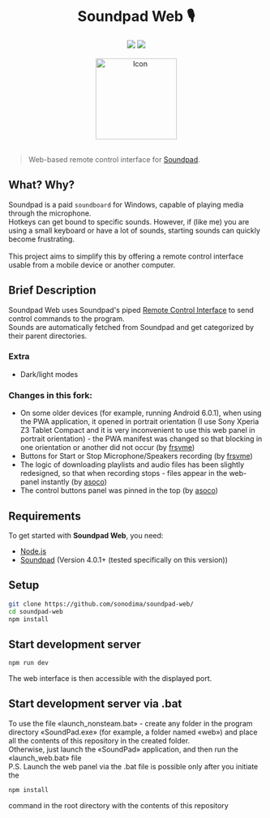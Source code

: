 <h1 align="center">Soundpad Web 🎙️</h1>

<div align="center">
  <img src="https://badgen.net/badge/Language/TypeScript/blue"/>
  <img src="https://badgen.net/badge/Framework/NextJS/orange"/>
  <br><br>
  <img src="./public/icon-512x512.png" alt="Icon" width=160>
  <br><br>
</div>

> Web-based remote control interface for [Soundpad](https://store.steampowered.com/app/629520/Soundpad/).<br>

## What? Why?

Soundpad is a paid `soundboard` for Windows, capable of playing media through the microphone.<br>
Hotkeys can get bound to specific sounds. However, if (like me) you are using a small keyboard or have a lot of sounds, starting sounds can quickly become frustrating.<br><br>
This project aims to simplify this by offering a remote control interface usable from a mobile device or another computer.

## Brief Description

Soundpad Web uses Soundpad's piped [Remote Control Interface](https://www.leppsoft.com/soundpad/en/rc/) to send control commands to the program.<br>
Sounds are automatically fetched from Soundpad and get categorized by their parent directories.

### Extra

* Dark/light modes

### Changes in this fork:

* On some older devices (for example, running Android 6.0.1), when using the PWA application, it opened in portrait orientation (I use Sony Xperia Z3 Tablet Compact and it is very inconvenient to use this web panel in portrait orientation) - the PWA manifest was changed so that blocking in one orientation or another did not occur (by [frsvme](https://github.com/frsvme))
* Buttons for Start or Stop Microphone/Speakers recording (by [frsvme](https://github.com/frsvme))
* The logic of downloading playlists and audio files has been slightly redesigned, so that when recording stops - files appear in the web-panel instantly (by [asoco](https://github.com/asoco))
* The control buttons panel was pinned in the top (by [asoco](https://github.com/asoco))

## Requirements

To get started with <b>Soundpad Web</b>, you need:

* [Node.js](https://nodejs.org/it/)
* [Soundpad](https://store.steampowered.com/app/629520/Soundpad/) (Version 4.0.1+ (tested specifically on this version))

## Setup

```sh
git clone https://github.com/sonodima/soundpad-web/
cd soundpad-web
npm install
```

## Start development server

```sh
npm run dev
```

The web interface is then accessible with the displayed port.

## Start development server via .bat

To use the file «launch_nonsteam.bat» - create any folder in the program directory «SoundPad.exe» (for example, a folder named «web») and place all the contents of this repository in the created folder.
<br />Otherwise, just launch the «SoundPad» application, and then run the «launch_web.bat» file
<br />P.S.
Launch the web panel via the .bat file is possible only after you initiate the
```sh
npm install
```
command in the root directory with the contents of this repository
